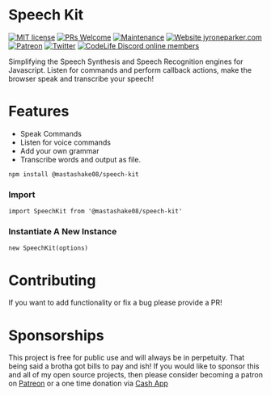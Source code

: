 # Speech Kit
[![MIT license](https://img.shields.io/badge/License-MIT-blue.svg)](https://lbesson.mit-license.org/)
[![PRs Welcome](https://img.shields.io/badge/PRs-welcome-brightgreen.svg?style=flat-square)](http://makeapullrequest.com)
[![Maintenance](https://img.shields.io/badge/Maintained%3F-yes-green.svg)](https://github.com/mastashake08/speech-kit/graphs/commit-activity)
[![Website jyroneparker.com](https://img.shields.io/website-up-down-green-red/http/shields.io.svg)](https://jyroneparker.com/)
[![Patreon](https://badgen.net/badge/icon/patreon?icon=patreon&label)](https://https://patron.com/mastashake08)
[![Twitter](https://badgen.net/badge/icon/twitter?icon=twitter&label)](https://twitter.com/jyroneparker)
[![CodeLife Discord online members](https://badgen.net/discord/online-members/j3ATUEW)](https://discord.gg/j3ATUEW)

Simplifying the Speech Synthesis and Speech Recognition engines for Javascript. Listen for commands and perform callback actions, make the browser speak and transcribe your speech!

# Features
- Speak Commands
- Listen for voice commands
- Add your own grammar
- Transcribe words and output as file.

```
npm install @mastashake08/speech-kit
```

### Import
```
import SpeechKit from '@mastashake08/speech-kit'
```

### Instantiate A New Instance
```
new SpeechKit(options)
```

# Contributing
If you want to add functionality or fix a bug please provide a PR!

# Sponsorships
This project is free for public use and will always be in perpetuity. That being said a brotha got bills to pay and ish! If you would like to sponsor this and all of my open source projects, then please consider becoming a patron on [Patreon](https://patreon.com/mastashake08) or a one time donation via [Cash App](https://cash.me/$mastashake08)
